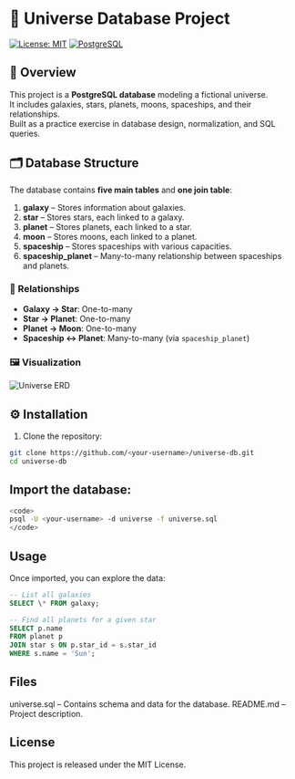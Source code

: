 # 🌌 Universe Database Project

[![License: MIT](https://img.shields.io/badge/License-MIT-yellow.svg)](https://opensource.org/licenses/MIT)
[![PostgreSQL](https://img.shields.io/badge/Database-PostgreSQL-blue)](https://www.postgresql.org/)

## 🚀 Overview

This project is a **PostgreSQL database** modeling a fictional universe.  
It includes galaxies, stars, planets, moons, spaceships, and their relationships.  
Built as a practice exercise in database design, normalization, and SQL queries.

## 🗂️ Database Structure

The database contains **five main tables** and **one join table**:

1. **galaxy** – Stores information about galaxies.
2. **star** – Stores stars, each linked to a galaxy.
3. **planet** – Stores planets, each linked to a star.
4. **moon** – Stores moons, each linked to a planet.
5. **spaceship** – Stores spaceships with various capacities.
6. **spaceship_planet** – Many-to-many relationship between spaceships and planets.

### 🔗 Relationships

- **Galaxy → Star**: One-to-many
- **Star → Planet**: One-to-many
- **Planet → Moon**: One-to-many
- **Spaceship ↔ Planet**: Many-to-many (via `spaceship_planet`)

### 🖼️ Visualization

![Universe ERD](https://github.com/user-attachments/assets/0134b437-871b-4886-b8d4-98bd40db299a)

## ⚙️ Installation

1. Clone the repository:

```bash
git clone https://github.com/<your-username>/universe-db.git
cd universe-db
```

## Import the database:

```bash
<code>
psql -U <your-username> -d universe -f universe.sql
</code>
```

## Usage

Once imported, you can explore the data:

```sql
-- List all galaxies
SELECT \* FROM galaxy;

-- Find all planets for a given star
SELECT p.name
FROM planet p
JOIN star s ON p.star_id = s.star_id
WHERE s.name = 'Sun';
```

## Files

universe.sql – Contains schema and data for the database.
README.md – Project description.

## License

This project is released under the MIT License.
